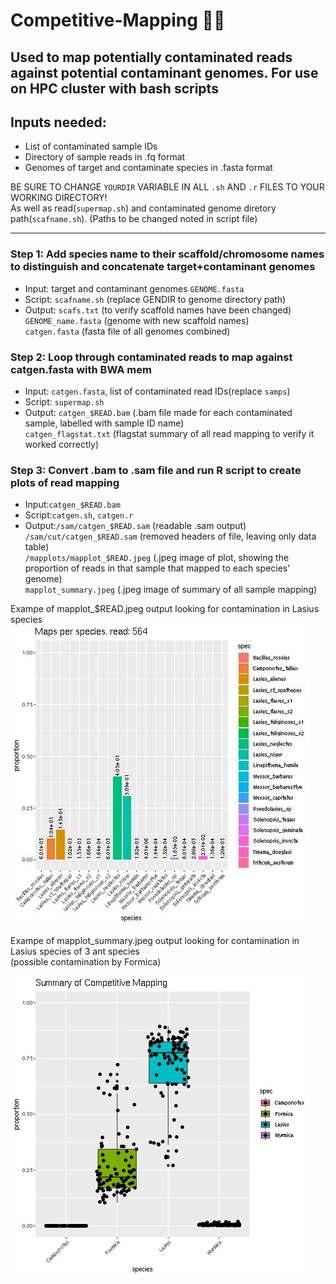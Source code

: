 # Competitive-Mapping :dna::ant:
Used to map potentially contaminated reads against potential contaminant genomes. For use on HPC cluster with bash scripts
---
## Inputs needed:
- List of contaminated sample IDs
- Directory of sample reads in .fq format
- Genomes of target and contaminate species in .fasta format  
  
BE SURE TO CHANGE `YOURDIR` VARIABLE IN ALL `.sh` AND `.r` FILES TO YOUR WORKING DIRECTORY!   
As well as read(`supermap.sh`) and contaminated genome diretory path(`scafname.sh`). (Paths to be changed noted in script file)
  
---
### Step 1: Add species name to their scaffold/chromosome names to distinguish and concatenate target+contaminant genomes  
- Input: target and contaminant genomes `GENOME.fasta`
- Script: `scafname.sh`  (replace GENDIR to genome directory path)
- Output: `scafs.txt` (to verify scaffold names have been changed)    
          `GENOME_name.fasta` (genome with new scaffold names)  
          `catgen.fasta` (fasta file of all genomes combined)  

### Step 2: Loop through contaminated reads to map against catgen.fasta with BWA mem   
- Input: `catgen.fasta`, list of contaminated read IDs(replace `samps`)
- Script: `supermap.sh`
- Output: `catgen_$READ.bam` (.bam file made for each contaminated sample, labelled with sample ID name)  
         `catgen_flagstat.txt` (flagstat summary of all read mapping to verify it worked correctly)  
           
### Step 3: Convert .bam to .sam file and run R script to create plots of read mapping   
- Input:`catgen_$READ.bam`
- Script:`catgen.sh`, `catgen.r`  
- Output:`/sam/catgen_$READ.sam` (readable .sam output)  
        `/sam/cut/catgen_$READ.sam` (removed headers of file, leaving only data table)  
        `/mapplots/mapplot_$READ.jpeg` (.jpeg image of plot, showing the proportion of reads in that sample that mapped to each species' genome)  
        `mapplot_summary.jpeg` (.jpeg image of summary of all sample mapping)

 Exampe of mapplot_$READ.jpeg output looking for contamination in Lasius species  
![mapplot for read 564](mapplot_564.jpeg)  

Exampe of mapplot_summary.jpeg output looking for contamination in Lasius species of 3 ant species     
 (possible contamination by Formica)  
 
![summary of mapplots](mapplot_summary.jpeg)  

